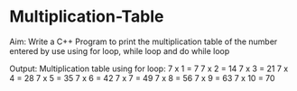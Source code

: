 # Multiplication-Table
Aim: Write a C++ Program to print the multiplication table of the number entered by use using for loop, while loop and do while loop

Output:
Multiplication table using for loop:
7 x 1 = 7
7 x 2 = 14
7 x 3 = 21
7 x 4 = 28
7 x 5 = 35
7 x 6 = 42
7 x 7 = 49
7 x 8 = 56
7 x 9 = 63
7 x 10 = 70
